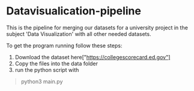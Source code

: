 # Datavisualication-pipeline
This is the pipeline for merging our datasets  for a university project in the subject 'Data Visualization' with all other needed datasets. 

To get the program running follow these steps:
1. Download the dataset here["https://collegescorecard.ed.gov"]
2. Copy the files into the data folder
3. run the python script with

> python3 main.py
